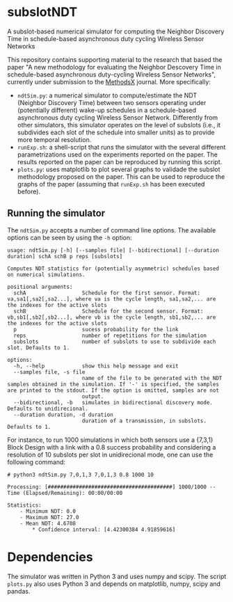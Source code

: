 # subslotNDT
A subslot-based numerical simulator for computing the Neighbor Discovery Time in schedule-based asynchronous duty cycling Wireless Sensor Networks

This repository contains supporting material to the research that based the paper "A new methodology for evaluating the Neighbor Descovery Time in schedule-based asynchronous duty-cycling Wireless Sensor Networks", currently under submission to the [MethodsX](https://www.sciencedirect.com/journal/methodsx) journal. More specifically:

- `ndtSim.py`: a numerical simulator to compute/estimate the NDT (Neighbor Discovery Time) between two sensors operating under (potentially different) wake-up schedules in a schedule-based asynchronous duty cycling Wireless Sensor Network. Differently from other simulators, this simulator operates on the level of subslots (i.e., it subdivides each slot of the schedule into smaller units) as to provide more temporal resolution.
- `runExp.sh`: a shell-script that runs the simulator with the several different parametrizations used on the experiments reported on the paper. The results reported on the paper can be reproduced by running this script.
- `plots.py`: uses matplotlib to plot several graphs to validade the subslot methodology proposed on the paper. This can be used to reproduce the graphs of the paper (assuming that `runExp.sh` has been executed before).

## Running the simulator

The `ndtSim.py` accepts a number of command line options. The available options can be seen by using the `-h` option:

```
usage: ndtSim.py [-h] [--samples file] [--bidirectional] [--duration duration] schA schB p reps [subslots]

Computes NDT statistics for (potentially asymmetric) schedules based on numerical simulations.

positional arguments:
  schA                  Schedule for the first sensor. Format: va,sa1[,sa2[,sa2...], where va is the cycle length, sa1,sa2,... are the indexes for the active slots
  schB                  Schedule for the second sensor. Format: vb,sb1[,sb2[,sb2...], where vb is the cycle length, sb1,sb2,... are the indexes for the active slots
  p                     sucess probability for the link
  reps                  number of repetitions for the simulation
  subslots              number of subslots to use to subdivide each slot. Defaults to 1.

options:
  -h, --help            show this help message and exit
  --samples file, -s file
                        name of the file to be generated with the NDT samples obtained in the simulation. If '-' is specified, the samples are printed to the stdout. If the option is omitted, samples are not
                        output.
  --bidirectional, -b   simulates in bidirectional discovery mode. Defaults to unidirecional.
  --duration duration, -d duration
                        duration of a transmission, in subslots. Defaults to 1.

```

For instance, to run 1000 simulations in which both sensors use a {7,3,1} Block Design with a link with a 0.8 success probability and considering a resolution of 10 subslots per slot in unidirecional mode, one can use the following command:

```
# python3 ndtSim.py 7,0,1,3 7,0,1,3 0.8 1000 10

Processing: [########################################] 1000/1000 -- Time (Elapsed/Remaining): 00:00/00:00

Statistics:
	- Minimum NDT: 0.0
	- Maximum NDT: 27.0
	- Mean NDT: 4.6708
		* Confidence interval: [4.42300384 4.91859616]
```

# Dependencies

The simulator was written in Python 3 and uses numpy and scipy. The script `plots.py` also uses Python 3 and depends on matplotlib, numpy, scipy and pandas.

